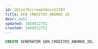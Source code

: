 ```yaml
---
id: 201zn78ccrwam16osn52287
title: GEN_CREDITOS_ABONOS_ID
desc: null
updated: 1684912751
created: 1684912751
---
```



```sql
CREATE GENERATOR GEN_CREDITOS_ABONOS_ID;
```
